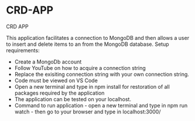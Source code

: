 # CRD-APP
CRD APP

This application facilitates a connection to MongoDB and then allows a user to insert and delete items to an from the MongoDB database. Setup requirements:

- Create a MongoDb account 
- Follow YouTube on how to acquire a connection string 
- Replace the exisiting connection string with your own connection string.
- Code must be viewed on VS Code
- Open a new terminal and type in npm install for restoration of all packages required by the application
- The application can be tested on your localhost. 
- Command to run application - open a new terminal and type in npm run watch - then go to your browser and type in localhost:3000/
